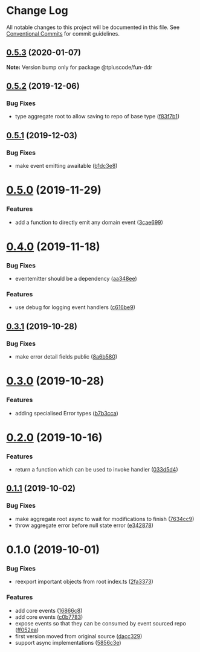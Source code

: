 # Change Log

All notable changes to this project will be documented in this file.
See [Conventional Commits](https://conventionalcommits.org) for commit guidelines.

## [0.5.3](https://github.com/tpluscode/fun-ddr/compare/@tpluscode/fun-ddr@0.5.2...@tpluscode/fun-ddr@0.5.3) (2020-01-07)

**Note:** Version bump only for package @tpluscode/fun-ddr





## [0.5.2](https://github.com/tpluscode/fun-ddr/compare/@tpluscode/fun-ddr@0.5.1...@tpluscode/fun-ddr@0.5.2) (2019-12-06)


### Bug Fixes

* type aggregate root to allow saving to repo of base type ([f83f7b1](https://github.com/tpluscode/fun-ddr/commit/f83f7b1))





## [0.5.1](https://github.com/tpluscode/fun-ddr/compare/@tpluscode/fun-ddr@0.5.0...@tpluscode/fun-ddr@0.5.1) (2019-12-03)


### Bug Fixes

* make event emitting awaitable ([b1dc3e8](https://github.com/tpluscode/fun-ddr/commit/b1dc3e8))





# [0.5.0](https://github.com/tpluscode/fun-ddr/compare/@tpluscode/fun-ddr@0.4.0...@tpluscode/fun-ddr@0.5.0) (2019-11-29)


### Features

* add a function to directly emit any domain event ([3cae699](https://github.com/tpluscode/fun-ddr/commit/3cae699))





# [0.4.0](https://github.com/tpluscode/fun-ddr/compare/@tpluscode/fun-ddr@0.3.1...@tpluscode/fun-ddr@0.4.0) (2019-11-18)


### Bug Fixes

* eventemitter should be a dependency ([aa348ee](https://github.com/tpluscode/fun-ddr/commit/aa348ee))


### Features

* use debug for logging event handlers ([c616be9](https://github.com/tpluscode/fun-ddr/commit/c616be9))





## [0.3.1](https://github.com/tpluscode/fun-ddr/compare/@tpluscode/fun-ddr@0.3.0...@tpluscode/fun-ddr@0.3.1) (2019-10-28)


### Bug Fixes

* make error detail fields public ([8a6b580](https://github.com/tpluscode/fun-ddr/commit/8a6b580))





# [0.3.0](https://github.com/tpluscode/fun-ddr/compare/@tpluscode/fun-ddr@0.2.0...@tpluscode/fun-ddr@0.3.0) (2019-10-28)


### Features

* adding specialised Error types ([b7b3cca](https://github.com/tpluscode/fun-ddr/commit/b7b3cca))





# [0.2.0](https://github.com/tpluscode/fun-ddr/compare/@tpluscode/fun-ddr@0.1.1...@tpluscode/fun-ddr@0.2.0) (2019-10-16)


### Features

* return a function which can be used to invoke handler ([033d5d4](https://github.com/tpluscode/fun-ddr/commit/033d5d4))





## [0.1.1](https://github.com/tpluscode/fun-ddr/compare/@tpluscode/fun-ddr@0.1.0...@tpluscode/fun-ddr@0.1.1) (2019-10-02)


### Bug Fixes

* make aggregate root async to wait for modifications to finish ([7634cc9](https://github.com/tpluscode/fun-ddr/commit/7634cc9))
* throw aggregate error before null state error ([e342878](https://github.com/tpluscode/fun-ddr/commit/e342878))





# 0.1.0 (2019-10-01)


### Bug Fixes

* reexport important objects from root index.ts ([2fa3373](https://github.com/tpluscode/fun-ddr/commit/2fa3373))


### Features

* add core events ([16866c8](https://github.com/tpluscode/fun-ddr/commit/16866c8))
* add core events ([c0b7783](https://github.com/tpluscode/fun-ddr/commit/c0b7783))
* expose events so that they can be consumed by event sourced repo ([ff052ea](https://github.com/tpluscode/fun-ddr/commit/ff052ea))
* first version moved from original source ([dacc329](https://github.com/tpluscode/fun-ddr/commit/dacc329))
* support async implementations ([5856c3e](https://github.com/tpluscode/fun-ddr/commit/5856c3e))
